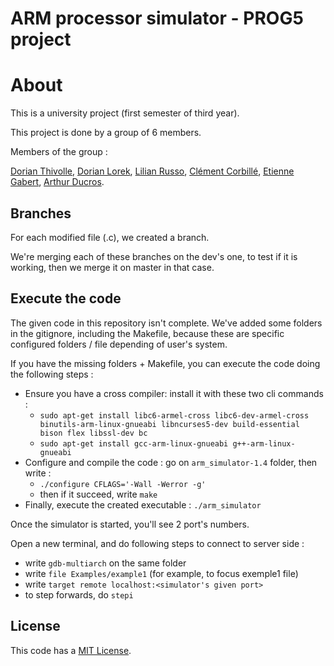 # ARM processor simulator - PROG5 project

# About

This is a university project (first semester of third year).

This project is done by a group of 6 members.

Members of the group :

[Dorian Thivolle](https://github.com/NoxFly/), [Dorian Lorek](https://github.com/EloGamerr), [Lilian Russo](https://github.com/Leer0r),
[Clément Corbillé](https://github.com/corbillc), [Etienne Gabert](https://github.com/MiniGabert), [Arthur Ducros](https://github.com/SpyciBear).

## Branches

For each modified file (.c), we created a branch.

We're merging each of these branches on the dev's one, to test if it is working, then we merge it on master in that case.

## Execute the code

The given code in this repository isn't complete. We've added some folders in the gitignore, including the Makefile, because these are specific configured folders / file depending of user's system.

If you have the missing folders + Makefile, you can execute the code doing the following steps :

- Ensure you have a cross compiler: install it with these two cli commands :
    - `sudo apt-get install libc6-armel-cross libc6-dev-armel-cross binutils-arm-linux-gnueabi libncurses5-dev build-essential bison flex libssl-dev bc`
    - `sudo apt-get install gcc-arm-linux-gnueabi g++-arm-linux-gnueabi`
- Configure and compile the code : go on `arm_simulator-1.4` folder, then write :
    - `./configure CFLAGS='-Wall -Werror -g'`
    - then if it succeed, write `make`
- Finally, execute the created executable : `./arm_simulator`

Once the simulator is started, you'll see 2 port's numbers.

Open a new terminal, and do following steps to connect to server side :
- write `gdb-multiarch` on the same folder
- write `file Examples/example1` (for example, to focus exemple1 file)
- write `target remote localhost:<simulator's given port>`
- to step forwards, do `stepi`

## License

This code has a [MIT License](https://github.com/NoxFly/ARM-processor-simulator/blob/master/License).